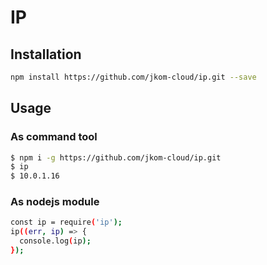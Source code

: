 # IP

## Installation

```bash
npm install https://github.com/jkom-cloud/ip.git --save
```

## Usage

### As command tool

```bash
$ npm i -g https://github.com/jkom-cloud/ip.git
$ ip
$ 10.0.1.16
```

### As nodejs module

```bash
const ip = require('ip');
ip((err, ip) => {
  console.log(ip);
});
```